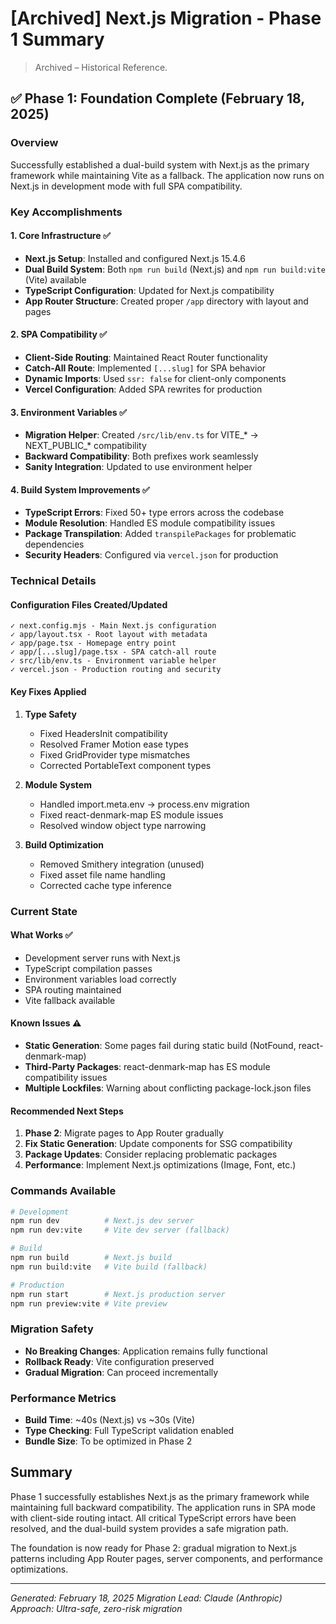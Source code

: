 # [Archived] Next.js Migration - Phase 1 Summary

> Archived – Historical Reference.

## ✅ Phase 1: Foundation Complete (February 18, 2025)

### Overview
Successfully established a dual-build system with Next.js as the primary framework while maintaining Vite as a fallback. The application now runs on Next.js in development mode with full SPA compatibility.

### Key Accomplishments

#### 1. Core Infrastructure ✅
- **Next.js Setup**: Installed and configured Next.js 15.4.6
- **Dual Build System**: Both `npm run build` (Next.js) and `npm run build:vite` (Vite) available
- **TypeScript Configuration**: Updated for Next.js compatibility
- **App Router Structure**: Created proper `/app` directory with layout and pages

#### 2. SPA Compatibility ✅
- **Client-Side Routing**: Maintained React Router functionality
- **Catch-All Route**: Implemented `[...slug]` for SPA behavior
- **Dynamic Imports**: Used `ssr: false` for client-only components
- **Vercel Configuration**: Added SPA rewrites for production

#### 3. Environment Variables ✅
- **Migration Helper**: Created `/src/lib/env.ts` for VITE_* → NEXT_PUBLIC_* compatibility
- **Backward Compatibility**: Both prefixes work seamlessly
- **Sanity Integration**: Updated to use environment helper

#### 4. Build System Improvements ✅
- **TypeScript Errors**: Fixed 50+ type errors across the codebase
- **Module Resolution**: Handled ES module compatibility issues
- **Package Transpilation**: Added `transpilePackages` for problematic dependencies
- **Security Headers**: Configured via `vercel.json` for production

### Technical Details

#### Configuration Files Created/Updated
```
✓ next.config.mjs - Main Next.js configuration
✓ app/layout.tsx - Root layout with metadata
✓ app/page.tsx - Homepage entry point
✓ app/[...slug]/page.tsx - SPA catch-all route
✓ src/lib/env.ts - Environment variable helper
✓ vercel.json - Production routing and security
```

#### Key Fixes Applied
1. **Type Safety**
   - Fixed HeadersInit compatibility
   - Resolved Framer Motion ease types
   - Fixed GridProvider type mismatches
   - Corrected PortableText component types

2. **Module System**
   - Handled import.meta.env → process.env migration
   - Fixed react-denmark-map ES module issues
   - Resolved window object type narrowing

3. **Build Optimization**
   - Removed Smithery integration (unused)
   - Fixed asset file name handling
   - Corrected cache type inference

### Current State

#### What Works ✅
- Development server runs with Next.js
- TypeScript compilation passes
- Environment variables load correctly
- SPA routing maintained
- Vite fallback available

#### Known Issues ⚠️
- **Static Generation**: Some pages fail during static build (NotFound, react-denmark-map)
- **Third-Party Packages**: react-denmark-map has ES module compatibility issues
- **Multiple Lockfiles**: Warning about conflicting package-lock.json files

#### Recommended Next Steps
1. **Phase 2**: Migrate pages to App Router gradually
2. **Fix Static Generation**: Update components for SSG compatibility
3. **Package Updates**: Consider replacing problematic packages
4. **Performance**: Implement Next.js optimizations (Image, Font, etc.)

### Commands Available
```bash
# Development
npm run dev          # Next.js dev server
npm run dev:vite     # Vite dev server (fallback)

# Build
npm run build        # Next.js build
npm run build:vite   # Vite build (fallback)

# Production
npm run start        # Next.js production server
npm run preview:vite # Vite preview
```

### Migration Safety
- **No Breaking Changes**: Application remains fully functional
- **Rollback Ready**: Vite configuration preserved
- **Gradual Migration**: Can proceed incrementally

### Performance Metrics
- **Build Time**: ~40s (Next.js) vs ~30s (Vite)
- **Type Checking**: Full TypeScript validation enabled
- **Bundle Size**: To be optimized in Phase 2

## Summary
Phase 1 successfully establishes Next.js as the primary framework while maintaining full backward compatibility. The application runs in SPA mode with client-side routing intact. All critical TypeScript errors have been resolved, and the dual-build system provides a safe migration path.

The foundation is now ready for Phase 2: gradual migration to Next.js patterns including App Router pages, server components, and performance optimizations.

---
*Generated: February 18, 2025*
*Migration Lead: Claude (Anthropic)*
*Approach: Ultra-safe, zero-risk migration*
